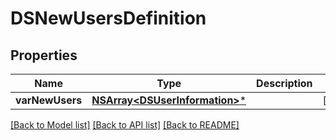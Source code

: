 # DSNewUsersDefinition

## Properties
Name | Type | Description | Notes
------------ | ------------- | ------------- | -------------
**varNewUsers** | [**NSArray&lt;DSUserInformation&gt;***](DSUserInformation.md) |  | [optional] 

[[Back to Model list]](../README.md#documentation-for-models) [[Back to API list]](../README.md#documentation-for-api-endpoints) [[Back to README]](../README.md)



